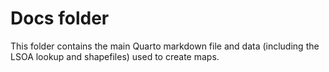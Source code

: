# Docs folder

This folder contains the main Quarto markdown file and data (including the LSOA lookup and shapefiles) used to create maps.
